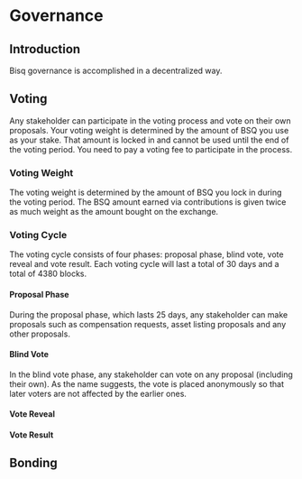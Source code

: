 # Governance

## Introduction

Bisq governance is accomplished in a decentralized way. 

## Voting
Any stakeholder can participate in the voting process and vote on their own proposals. 
Your voting weight is determined by the amount of BSQ you use as your stake. 
That amount is locked in and cannot be used until the end of the voting period. 
You need to pay a voting fee to participate in the process.

### Voting Weight
The voting weight is determined by the amount of BSQ you lock in during the voting period. The BSQ amount earned via contributions is given twice as much weight as the amount bought on the exchange. 

### Voting Cycle
The voting cycle consists of four phases: proposal phase, blind vote, vote reveal and vote result. Each voting cycle will last a total of 30 days and a total of 4380 blocks. 

#### Proposal Phase
During the proposal phase, which lasts 25 days, any stakeholder can make proposals such as compensation requests, asset listing proposals and any other proposals. 

#### Blind Vote 
In the blind vote phase, any stakeholder can vote on any proposal (including their own). As the name suggests, the vote is placed anonymously so that later voters are not affected by the earlier ones.

#### Vote Reveal

#### Vote Result

## Bonding
